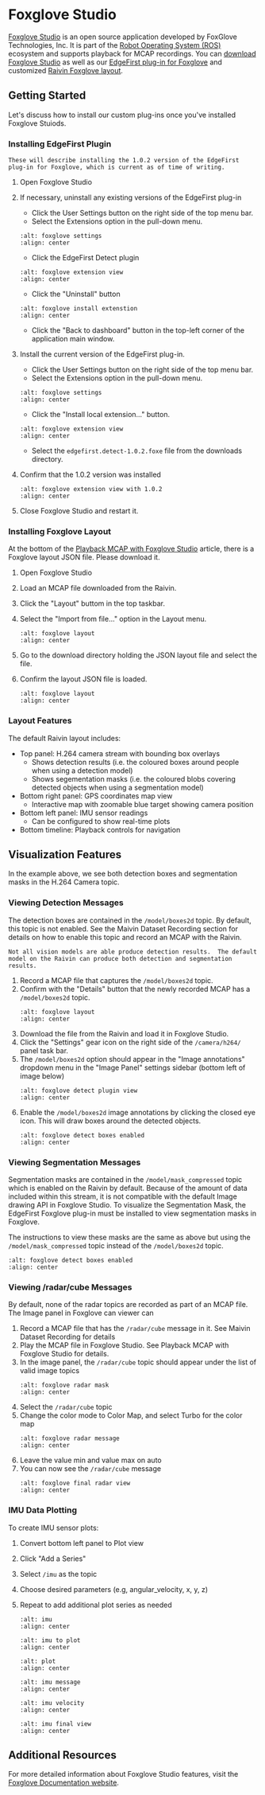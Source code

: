 # Foxglove Studio
[Foxglove Studio][foxglove] is an open source application developed by FoxGlove Technologies, Inc.  It is part of the [Robot Operating System (ROS)][ros] ecosystem and supports playback for MCAP recordings.  You can [download Foxglove Studio][foxglove_dl] as well as our [EdgeFirst plug-in for Foxglove][github_edgefirst_dl] and customized [Raivin Foxglove layout][rvn_layout].

## Getting Started
Let's discuss how to install our custom plug-ins once you've installed Foxglove Stuiods.

### Installing EdgeFirst Plugin
```{note}
These will describe installing the 1.0.2 version of the EdgeFirst plug-in for Foxglove, which is current as of time of writing.
```

1. Open Foxglove Studio

2. If necessary, uninstall any existing versions of the EdgeFirst plug-in
   - Click the User Settings button on the right side of the top menu bar.
   - Select the Extensions option in the pull-down menu.
     
   ```{image} static/foxglove_setting.png
   :alt: foxglove settings
   :align: center
   ```

   - Click the EdgeFirst Detect plugin
   ```{image} static/foxglove_extension_view.png
   :alt: foxglove extension view
   :align: center
   ```

   - Click the "Uninstall" button
   ```{image} static/foxglove_install_extenstion.png
   :alt: foxglove install extenstion
   :align: center
   ```

   - Click the "Back to dashboard" button in the top-left corner of the application main window.

3. Install the current version of the EdgeFirst plug-in.
   - Click the User Settings button on the right side of the top menu bar.
   - Select the Extensions option in the pull-down menu.
   ```{image} static/foxglove_setting.png
   :alt: foxglove settings
   :align: center
   ```
   - Click the "Install local extension..." button.
   ```{image} static/foxglove_extension_view.png
   :alt: foxglove extension view
   :align: center
   ```
   - Select the `edgefirst.detect-1.0.2.foxe` file from the downloads directory.

4. Confirm that the 1.0.2 version was installed
   ```{image} static/foxglove_extension_view_1.0.2.png
   :alt: foxglove extension view with 1.0.2
   :align: center
   ``` 

5. Close Foxglove Studio and restart it.

### Installing Foxglove Layout
At the bottom of the [Playback MCAP with Foxglove Studio][rvn_layout] article, there is a Foxglove layout JSON file.  Please download it.

1. Open Foxglove Studio
2. Load an MCAP file downloaded from the Raivin.
3. Click the "Layout" buttom in the top taskbar.
4. Select the "Import from file..." option in the Layout menu.
   ```{image} static/foxglove_layout.png
   :alt: foxglove layout
   :align: center
   ``` 
5. Go to the download directory holding the JSON layout file and select the file.
6. Confirm the layout JSON file is loaded.

   ```{image} static/foxglove_scene.png
   :alt: foxglove layout
   :align: center
   ``` 

### Layout Features
The default Raivin layout includes:
- Top panel: H.264 camera stream with bounding box overlays
  - Shows detection results (i.e. the coloured boxes around people when using a detection model)
  - Shows segementation masks (i.e. the coloured blobs covering detected objects when using a segmentation model)
- Bottom right panel: GPS coordinates map view
  - Interactive map with zoomable blue target showing camera position
- Bottom left panel: IMU sensor readings
  - Can be configured to show real-time plots
- Bottom timeline: Playback controls for navigation

## Visualization Features
In the example above, we see both detection boxes and segmentation masks in the H.264 Camera topic.

### Viewing Detection Messages
The detection boxes are contained in the `/model/boxes2d` topic.  By default, this topic is not enabled.  See the Maivin Dataset Recording section for details on how to enable this topic and record an MCAP with the Raivin.

```{note}
Not all vision models are able produce detection results.  The default model on the Raivin can produce both detection and segmentation results.
```

1. Record a MCAP file that captures the `/model/boxes2d` topic.
2. Confirm with the "Details" button that the newly recorded MCAP has a `/model/boxes2d` topic.
   ```{image} static/foxglove_mcap_details.png
   :alt: foxglove layout
   :align: center
   ```
3. Download the file from the Raivin and load it in Foxglove Studio.
4. Click the "Settings" gear icon on the right side of the `/camera/h264/` panel task bar.
5. The `/model/boxes2d` option should appear in the "Image annotations" dropdown menu in the "Image Panel" settings sidebar (bottom left of image below)
   ```{image} static/foxglove_detect_plugin_view.png
   :alt: foxglove detect plugin view
   :align: center
   ```
6. Enable the `/model/boxes2d` image annotations by clicking the closed eye icon. This will draw boxes around the detected objects.
   ```{image} static/foxglove_open_box_eye.png
   :alt: foxglove detect boxes enabled
   :align: center
   ```

### Viewing Segmentation Messages
Segmentation masks are contained in the `/model/mask_compressed` topic which is enabled on the Raivin by default.  Because of the amount of data included within this stream, it is not compatible with the default Image drawing API in Foxglove Studio. To visualize the Segmentation Mask, the EdgeFirst Foxglove plug-in must be installed to view segmentation masks in Foxglove.

The instructions to view these masks are the same as above but using the `/model/mask_compressed` topic instead of the `/model/boxes2d` topic.
   ```{image} static/foxglove_open_seg_eye.png
   :alt: foxglove detect boxes enabled
   :align: center
   ```

### Viewing /radar/cube Messages
By default, none of the radar topics are recorded as part of an MCAP file.  The Image panel in Foxglove can viewer can 

1. Record a MCAP file that has the `/radar/cube` message in it. See Maivin Dataset Recording for details
2. Play the MCAP file in Foxglove Studio. See Playback MCAP with Foxglove Studio for details.
3. In the image panel, the `/radar/cube` topic should appear under the list of valid image topics
   ```{image} static/foxglove_radar_mask.png
   :alt: foxglove radar mask
   :align: center
   ```
4. Select the `/radar/cube` topic
5. Change the color mode to Color Map, and select Turbo for the color map
   ```{image} static/foxglove_radar_msg.png
   :alt: foxglove radar message
   :align: center
   ```
6. Leave the value min and value max on auto
7. You can now see the `/radar/cube` message
   ```{image} static/foxglove_final_radar_view.png
   :alt: foxglove final radar view
   :align: center
   ```

### IMU Data Plotting
To create IMU sensor plots:

1. Convert bottom left panel to Plot view
2. Click "Add a Series"
3. Select `/imu` as the topic
4. Choose desired parameters (e.g, angular_velocity, x, y, z)
5. Repeat to add additional plot series as needed

   ```{image} static/imu.png
   :alt: imu
   :align: center
   ```
   ```{image} static/imu_to_plot.png
   :alt: imu to plot
   :align: center
   ```
   ```{image} static/plot.png
   :alt: plot
   :align: center
   ```
   ```{image} static/imu_msg.png
   :alt: imu message
   :align: center
   ```
   ```{image} static/imu_velocity.png
   :alt: imu velocity
   :align: center
   ```
   ```{image} static/imu_final_view.png
   :alt: imu final view
   :align: center
   ```
## Additional Resources

For more detailed information about Foxglove Studio features, visit the [Foxglove Documentation website][foxglove_doc].


[foxglove]: https://foxglove.dev/
[foxglove_dl]: https://foxglove.dev/download
[foxglove_doc]: https://docs.foxglove.dev/docs/introduction/
[github_edgefirst_dl]: https://github.com/MaivinAI/foxglove-edgefirst/releases/latest
[ros]: https://ros.org/
[rvn_layout]:  https://support.deepviewml.com/hc/en-us/articles/24753480203661-Playback-MCAP-with-Foxglove-Studio